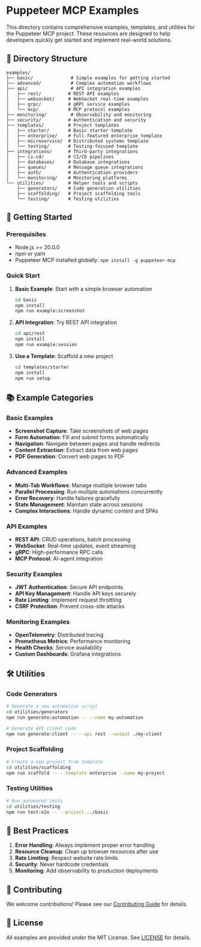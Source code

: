 # Puppeteer MCP Examples

This directory contains comprehensive examples, templates, and utilities for the Puppeteer MCP
project. These resources are designed to help developers quickly get started and implement
real-world solutions.

## 📁 Directory Structure

```
examples/
├── basic/              # Simple examples for getting started
├── advanced/           # Complex automation workflows
├── api/                # API integration examples
│   ├── rest/          # REST API examples
│   ├── websocket/     # WebSocket real-time examples
│   ├── grpc/          # gRPC service examples
│   └── mcp/           # MCP protocol examples
├── monitoring/         # Observability and monitoring
├── security/          # Authentication and security
├── templates/         # Project templates
│   ├── starter/       # Basic starter template
│   ├── enterprise/    # Full-featured enterprise template
│   ├── microservice/  # Distributed systems template
│   └── testing/       # Testing-focused template
├── integrations/      # Third-party integrations
│   ├── ci-cd/         # CI/CD pipelines
│   ├── databases/     # Database integrations
│   ├── queues/        # Message queue integrations
│   ├── auth/          # Authentication providers
│   └── monitoring/    # Monitoring platforms
└── utilities/         # Helper tools and scripts
    ├── generators/    # Code generation utilities
    ├── scaffolding/   # Project scaffolding tools
    └── testing/       # Testing utilities
```

## 🚀 Getting Started

### Prerequisites

- Node.js >= 20.0.0
- npm or yarn
- Puppeteer MCP installed globally: `npm install -g puppeteer-mcp`

### Quick Start

1. **Basic Example**: Start with a simple browser automation

   ```bash
   cd basic
   npm install
   npm run example:screenshot
   ```

2. **API Integration**: Try REST API integration

   ```bash
   cd api/rest
   npm install
   npm run example:session
   ```

3. **Use a Template**: Scaffold a new project
   ```bash
   cd templates/starter
   npm install
   npm run setup
   ```

## 📚 Example Categories

### Basic Examples

- **Screenshot Capture**: Take screenshots of web pages
- **Form Automation**: Fill and submit forms automatically
- **Navigation**: Navigate between pages and handle redirects
- **Content Extraction**: Extract data from web pages
- **PDF Generation**: Convert web pages to PDF

### Advanced Examples

- **Multi-Tab Workflows**: Manage multiple browser tabs
- **Parallel Processing**: Run multiple automations concurrently
- **Error Recovery**: Handle failures gracefully
- **State Management**: Maintain state across sessions
- **Complex Interactions**: Handle dynamic content and SPAs

### API Examples

- **REST API**: CRUD operations, batch processing
- **WebSocket**: Real-time updates, event streaming
- **gRPC**: High-performance RPC calls
- **MCP Protocol**: AI-agent integration

### Security Examples

- **JWT Authentication**: Secure API endpoints
- **API Key Management**: Handle API keys securely
- **Rate Limiting**: Implement request throttling
- **CSRF Protection**: Prevent cross-site attacks

### Monitoring Examples

- **OpenTelemetry**: Distributed tracing
- **Prometheus Metrics**: Performance monitoring
- **Health Checks**: Service availability
- **Custom Dashboards**: Grafana integrations

## 🛠️ Utilities

### Code Generators

```bash
# Generate a new automation script
cd utilities/generators
npm run generate:automation -- --name my-automation

# Generate API client code
npm run generate:client -- --api rest --output ./my-client
```

### Project Scaffolding

```bash
# Create a new project from template
cd utilities/scaffolding
npm run scaffold -- --template enterprise --name my-project
```

### Testing Utilities

```bash
# Run automated tests
cd utilities/testing
npm run test:e2e -- --project ../basic
```

## 📖 Best Practices

1. **Error Handling**: Always implement proper error handling
2. **Resource Cleanup**: Clean up browser resources after use
3. **Rate Limiting**: Respect website rate limits
4. **Security**: Never hardcode credentials
5. **Monitoring**: Add observability to production deployments

## 🤝 Contributing

We welcome contributions! Please see our [Contributing Guide](../CONTRIBUTING.md) for details.

## 📄 License

All examples are provided under the MIT License. See [LICENSE](../LICENSE) for details.
